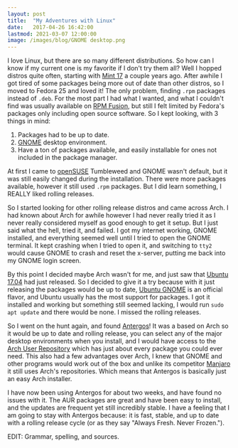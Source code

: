 ```yaml
---
layout: post
title:  "My Adventures with Linux"
date:   2017-04-26 16:42:00
lastmod: 2021-03-07 12:00:00
image: /images/blog/GNOME desktop.png
---
```


I love Linux, but there are so many different distributions. So how can I know if my current one is my favorite if I don't try them all? Well I hopped distros quite often, starting with [Mint 17](https://www.linuxmint.com) a couple years ago. After awhile I got tired of some packages being more out of date than other distros, so I moved to Fedora 25 and loved it! The only problem, finding `.rpm` packages instead of `.deb`. For the most part I had what I wanted, and what I couldn't find was usually available on [RPM Fusion](https://rpmfusion.org), but still I felt limited by Fedora's packages only including open source software. So I kept looking, with 3 things in mind:

1) Packages had to be up to date.  
2) [GNOME](https://www.gnome.org) desktop environment.  
3) Have a ton of packages available, and easily installable for ones not included in the package manager.

At first I came to [openSUSE](https://www.opensuse.org) Tumbleweed and GNOME wasn't default, but it was still easily changed during the installation. There were more packages available, however it still used `.rpm` packages. But I did learn something, I REALLY liked rolling releases.

So I started looking for other rolling release distros and came across Arch. I had known about Arch for awhile however I had never really tried it as I never really considered myself as good enough to get it setup. But I just said what the hell, tried it, and failed. I got my internet working, GNOME installed, and everything seemed well until I tried to open the GNOME terminal. It kept crashing when I tried to open it, and switching to `tty2` would cause GNOME to crash and reset the x-server, putting me back into my GNOME login screen.

By this point I decided maybe Arch wasn't for me, and just saw that [Ubuntu 17.04](https://www.ubuntu.com) had just released. So I decided to give it a try because with it just releasing the packages would be up to date, [Ubuntu GNOME](https://ubuntugnome.org) is an official flavor, and Ubuntu usually has the most support for packages. I got it installed and working but something still seemed lacking, I would run `sudo apt update` and there would be none. I missed the rolling releases.

So I went on the hunt again, and found [Antergos](https://antergos.com)! It was a based on Arch so it would be up to date and rolling release, you can select any of the major desktop environments when you install, and I would have access to the [Arch User Repository](https://wiki.archlinux.org/index.php/Arch_User_Repository) which has just about every package you could ever need. This also had a few advantages over Arch, I knew that GNOME and other programs would work out of the box and unlike its competitor [Manjaro](https://manjaro.org) it still uses Arch's repositories. Which means that Antergos is basically just an easy Arch installer.

I have now been using Antergos for about two weeks, and have found no issues with it. The AUR packages are great and have been easy to install, and the updates are frequent yet still incredibly stable. I have a feeling that I am going to stay with Antergos because: it is fast, stable, and up to date with a rolling release cycle (or as they say "Always Fresh. Never Frozen.").

EDIT: Grammar, spelling, and sources.

